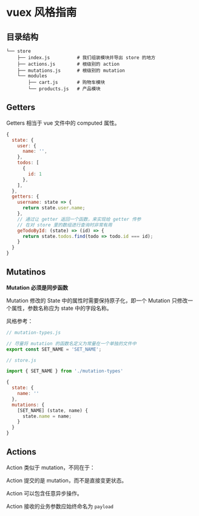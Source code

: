 # vuex 风格指南

## 目录结构

```
└── store
    ├── index.js          # 我们组装模块并导出 store 的地方
    ├── actions.js        # 根级别的 action
    ├── mutations.js      # 根级别的 mutation
    └── modules
        ├── cart.js       # 购物车模块
        └── products.js   # 产品模块
```

## Getters

Getters 相当于 vue 文件中的 computed 属性。


```javascript
{
  state: {
    user: {
      name: '',
    },
    todos: [
      {
        id: 1
      },
    ],
  },
  getters: {
    username: state => {
      return state.user.name;
    },
    // 通过让 getter 返回一个函数，来实现给 getter 传参
    // 在对 store 里的数组进行查询时非常有用
    geTodoById: (state) => (id) => {
      return state.todos.find(todo => todo.id === id);
    }
  }
}
```

## Mutatinos

**Mutation 必须是同步函数**

Mutation 修改的 State 中的属性时需要保持原子化，即一个 Mutation 只修改一个属性，参数名称应为 state 中的字段名称。

风格参考：

```javascript
// mutation-types.js

// 尽量将 mutation 的函数名定义为常量在一个单独的文件中
export const SET_NAME = 'SET_NAME'; 
```

```javascript
// store.js

import { SET_NAME } from './mutation-types'

{
  state: {
    name: ''
  },
  mutations: {
    [SET_NAME] (state, name) {
      state.name = name;
    }
  }
}
```

## Actions

Action 类似于 mutation，不同在于：

Action 提交的是 mutation，而不是直接变更状态。

Action 可以包含任意异步操作。

Action 接收的业务参数应始终命名为 `payload`